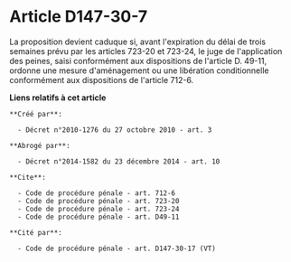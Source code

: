 # Article D147-30-7

La proposition devient caduque si, avant l'expiration du délai de trois semaines prévu par les articles 723-20 et 723-24, le
juge de l'application des peines, saisi conformément aux dispositions de l'article D. 49-11, ordonne une mesure d'aménagement
ou une libération conditionnelle conformément aux dispositions de l'article 712-6.

**Liens relatifs à cet article**

	**Créé par**:

	  - Décret n°2010-1276 du 27 octobre 2010 - art. 3

	**Abrogé par**:

	  - Décret n°2014-1582 du 23 décembre 2014 - art. 10

	**Cite**:

	  - Code de procédure pénale - art. 712-6
	  - Code de procédure pénale - art. 723-20
	  - Code de procédure pénale - art. 723-24
	  - Code de procédure pénale - art. D49-11

	**Cité par**:

	  - Code de procédure pénale - art. D147-30-17 (VT)
